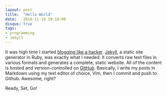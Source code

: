```yaml
---
layout: post
title:  "Hello World"
date:   2016-11-10 10:18:00
disqus: true
tags:
- programming
- Jekyll
---
```


It was high time I started [blogging like a hacker](http://tom.preston-werner.com/2008/11/17/blogging-like-a-hacker.html). [Jekyll](https://jekyllrb.com/), a static site generator in Ruby, was exactly what I needed. It converts raw text files in various formats and generates a complete, static website. All of the content is hosted and version-controlled on [GitHub](https://github.com/mbdimitrova/mbdimitrova.github.io). Basically, I write my posts in Markdown using my test editor of choice, VIm, then I commit and push to Github. Awesome, right?

Ready, Set, Go!
